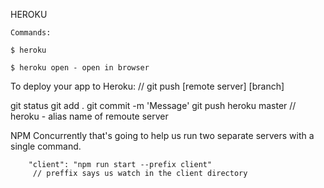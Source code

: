 HEROKU
 
```
Commands:

$ heroku

$ heroku open - open in browser
```



To deploy your app to Heroku:
// git push [remote server] [branch]

git status
git add .
git commit -m 'Message'
git push heroku master // heroku - alias name of remoute server



NPM Concurrently that's going to help us run two separate servers with a single command.
```
    "client": "npm run start --prefix client"
     // preffix says us watch in the client directory
```
